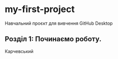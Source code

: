 # my-first-project
Навчальний проєкт для вивчення GitHub Desktop

## Розділ 1: Починаємо роботу.
Карчевський
